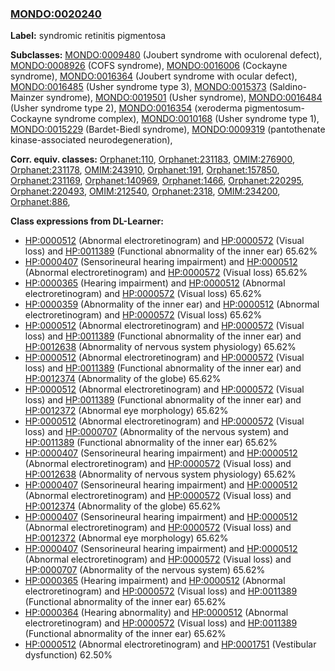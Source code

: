 
### [MONDO:0020240](http://purl.obolibrary.org/obo/MONDO_0020240)
**Label:** syndromic retinitis pigmentosa

**Subclasses:** [MONDO:0009480](http://purl.obolibrary.org/obo/MONDO_0009480) (Joubert syndrome with oculorenal defect), [MONDO:0008926](http://purl.obolibrary.org/obo/MONDO_0008926) (COFS syndrome), [MONDO:0016006](http://purl.obolibrary.org/obo/MONDO_0016006) (Cockayne syndrome), [MONDO:0016364](http://purl.obolibrary.org/obo/MONDO_0016364) (Joubert syndrome with ocular defect), [MONDO:0016485](http://purl.obolibrary.org/obo/MONDO_0016485) (Usher syndrome type 3), [MONDO:0015373](http://purl.obolibrary.org/obo/MONDO_0015373) (Saldino-Mainzer syndrome), [MONDO:0019501](http://purl.obolibrary.org/obo/MONDO_0019501) (Usher syndrome), [MONDO:0016484](http://purl.obolibrary.org/obo/MONDO_0016484) (Usher syndrome type 2), [MONDO:0016354](http://purl.obolibrary.org/obo/MONDO_0016354) (xeroderma pigmentosum-Cockayne syndrome complex), [MONDO:0010168](http://purl.obolibrary.org/obo/MONDO_0010168) (Usher syndrome type 1), [MONDO:0015229](http://purl.obolibrary.org/obo/MONDO_0015229) (Bardet-Biedl syndrome), [MONDO:0009319](http://purl.obolibrary.org/obo/MONDO_0009319) (pantothenate kinase-associated neurodegeneration), 

**Corr. equiv. classes:** [Orphanet:110](http://www.orpha.net/ORDO/Orphanet_110), [Orphanet:231183](http://www.orpha.net/ORDO/Orphanet_231183), [OMIM:276900](http://purl.obolibrary.org/obo/OMIM_276900), [Orphanet:231178](http://www.orpha.net/ORDO/Orphanet_231178), [OMIM:243910](http://purl.obolibrary.org/obo/OMIM_243910), [Orphanet:191](http://www.orpha.net/ORDO/Orphanet_191), [Orphanet:157850](http://www.orpha.net/ORDO/Orphanet_157850), [Orphanet:231169](http://www.orpha.net/ORDO/Orphanet_231169), [Orphanet:140969](http://www.orpha.net/ORDO/Orphanet_140969), [Orphanet:1466](http://www.orpha.net/ORDO/Orphanet_1466), [Orphanet:220295](http://www.orpha.net/ORDO/Orphanet_220295), [Orphanet:220493](http://www.orpha.net/ORDO/Orphanet_220493), [OMIM:212540](http://purl.obolibrary.org/obo/OMIM_212540), [Orphanet:2318](http://www.orpha.net/ORDO/Orphanet_2318), [OMIM:234200](http://purl.obolibrary.org/obo/OMIM_234200), [Orphanet:886](http://www.orpha.net/ORDO/Orphanet_886), 

**Class expressions from DL-Learner:**

- [HP:0000512](http://purl.obolibrary.org/obo/HP_0000512) (Abnormal electroretinogram) and [HP:0000572](http://purl.obolibrary.org/obo/HP_0000572) (Visual loss) and [HP:0011389](http://purl.obolibrary.org/obo/HP_0011389) (Functional abnormality of the inner ear) 65.62%
- [HP:0000407](http://purl.obolibrary.org/obo/HP_0000407) (Sensorineural hearing impairment) and [HP:0000512](http://purl.obolibrary.org/obo/HP_0000512) (Abnormal electroretinogram) and [HP:0000572](http://purl.obolibrary.org/obo/HP_0000572) (Visual loss) 65.62%
- [HP:0000365](http://purl.obolibrary.org/obo/HP_0000365) (Hearing impairment) and [HP:0000512](http://purl.obolibrary.org/obo/HP_0000512) (Abnormal electroretinogram) and [HP:0000572](http://purl.obolibrary.org/obo/HP_0000572) (Visual loss) 65.62%
- [HP:0000359](http://purl.obolibrary.org/obo/HP_0000359) (Abnormality of the inner ear) and [HP:0000512](http://purl.obolibrary.org/obo/HP_0000512) (Abnormal electroretinogram) and [HP:0000572](http://purl.obolibrary.org/obo/HP_0000572) (Visual loss) 65.62%
- [HP:0000512](http://purl.obolibrary.org/obo/HP_0000512) (Abnormal electroretinogram) and [HP:0000572](http://purl.obolibrary.org/obo/HP_0000572) (Visual loss) and [HP:0011389](http://purl.obolibrary.org/obo/HP_0011389) (Functional abnormality of the inner ear) and [HP:0012638](http://purl.obolibrary.org/obo/HP_0012638) (Abnormality of nervous system physiology) 65.62%
- [HP:0000512](http://purl.obolibrary.org/obo/HP_0000512) (Abnormal electroretinogram) and [HP:0000572](http://purl.obolibrary.org/obo/HP_0000572) (Visual loss) and [HP:0011389](http://purl.obolibrary.org/obo/HP_0011389) (Functional abnormality of the inner ear) and [HP:0012374](http://purl.obolibrary.org/obo/HP_0012374) (Abnormality of the globe) 65.62%
- [HP:0000512](http://purl.obolibrary.org/obo/HP_0000512) (Abnormal electroretinogram) and [HP:0000572](http://purl.obolibrary.org/obo/HP_0000572) (Visual loss) and [HP:0011389](http://purl.obolibrary.org/obo/HP_0011389) (Functional abnormality of the inner ear) and [HP:0012372](http://purl.obolibrary.org/obo/HP_0012372) (Abnormal eye morphology) 65.62%
- [HP:0000512](http://purl.obolibrary.org/obo/HP_0000512) (Abnormal electroretinogram) and [HP:0000572](http://purl.obolibrary.org/obo/HP_0000572) (Visual loss) and [HP:0000707](http://purl.obolibrary.org/obo/HP_0000707) (Abnormality of the nervous system) and [HP:0011389](http://purl.obolibrary.org/obo/HP_0011389) (Functional abnormality of the inner ear) 65.62%
- [HP:0000407](http://purl.obolibrary.org/obo/HP_0000407) (Sensorineural hearing impairment) and [HP:0000512](http://purl.obolibrary.org/obo/HP_0000512) (Abnormal electroretinogram) and [HP:0000572](http://purl.obolibrary.org/obo/HP_0000572) (Visual loss) and [HP:0012638](http://purl.obolibrary.org/obo/HP_0012638) (Abnormality of nervous system physiology) 65.62%
- [HP:0000407](http://purl.obolibrary.org/obo/HP_0000407) (Sensorineural hearing impairment) and [HP:0000512](http://purl.obolibrary.org/obo/HP_0000512) (Abnormal electroretinogram) and [HP:0000572](http://purl.obolibrary.org/obo/HP_0000572) (Visual loss) and [HP:0012374](http://purl.obolibrary.org/obo/HP_0012374) (Abnormality of the globe) 65.62%
- [HP:0000407](http://purl.obolibrary.org/obo/HP_0000407) (Sensorineural hearing impairment) and [HP:0000512](http://purl.obolibrary.org/obo/HP_0000512) (Abnormal electroretinogram) and [HP:0000572](http://purl.obolibrary.org/obo/HP_0000572) (Visual loss) and [HP:0012372](http://purl.obolibrary.org/obo/HP_0012372) (Abnormal eye morphology) 65.62%
- [HP:0000407](http://purl.obolibrary.org/obo/HP_0000407) (Sensorineural hearing impairment) and [HP:0000512](http://purl.obolibrary.org/obo/HP_0000512) (Abnormal electroretinogram) and [HP:0000572](http://purl.obolibrary.org/obo/HP_0000572) (Visual loss) and [HP:0000707](http://purl.obolibrary.org/obo/HP_0000707) (Abnormality of the nervous system) 65.62%
- [HP:0000365](http://purl.obolibrary.org/obo/HP_0000365) (Hearing impairment) and [HP:0000512](http://purl.obolibrary.org/obo/HP_0000512) (Abnormal electroretinogram) and [HP:0000572](http://purl.obolibrary.org/obo/HP_0000572) (Visual loss) and [HP:0011389](http://purl.obolibrary.org/obo/HP_0011389) (Functional abnormality of the inner ear) 65.62%
- [HP:0000364](http://purl.obolibrary.org/obo/HP_0000364) (Hearing abnormality) and [HP:0000512](http://purl.obolibrary.org/obo/HP_0000512) (Abnormal electroretinogram) and [HP:0000572](http://purl.obolibrary.org/obo/HP_0000572) (Visual loss) and [HP:0011389](http://purl.obolibrary.org/obo/HP_0011389) (Functional abnormality of the inner ear) 65.62%
- [HP:0000512](http://purl.obolibrary.org/obo/HP_0000512) (Abnormal electroretinogram) and [HP:0001751](http://purl.obolibrary.org/obo/HP_0001751) (Vestibular dysfunction) 62.50%


